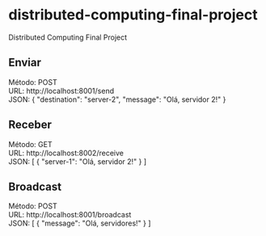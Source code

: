 # distributed-computing-final-project
 Distributed Computing Final Project

## Enviar
Método: POST <br />
URL: http://localhost:8001/send <br />
JSON:
{
  "destination": "server-2",
  "message": "Olá, servidor 2!"
}

## Receber
Método: GET <br />
URL: http://localhost:8002/receive <br />
JSON:
[
    {
        "server-1": "Olá, servidor 2!"
    }
]

## Broadcast
Método: POST <br />
URL: http://localhost:8001/broadcast <br />
JSON:
[
    {
        "message": "Olá, servidores!"
    }
]